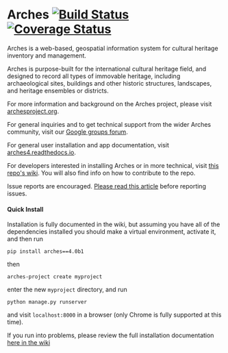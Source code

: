# Arches [![Build Status](https://travis-ci.org/archesproject/arches.svg?branch=master)](https://travis-ci.org/archesproject/arches) [![Coverage Status](https://coveralls.io/repos/github/archesproject/arches/badge.svg?branch=master)](https://coveralls.io/github/archesproject/arches?branch=master)

Arches is a web-based, geospatial information system for cultural heritage inventory and management.

Arches is purpose-built for the international cultural heritage field, and designed to record all types of immovable heritage, including archaeological sites, buildings and other historic structures, landscapes, and heritage ensembles or districts.

For more information and background on the Arches project, please visit [archesproject.org](http://archesproject.org/).

For general inquiries and to get technical support from the wider Arches community, visit our [Google groups forum](https://groups.google.com/forum/#!forum/archesproject).

For general user installation and app documentation, visit [arches4.readthedocs.io](https://arches4.readthedocs.io/en/latest).

For developers interested in installing Arches or in more technical, visit [this repo's wiki](https://github.com/archesproject/arches/wiki). You will also find info on how to contribute to the repo.

Issue reports are encouraged.  [Please read this article](http://polite.technology/reportabug.html) before reporting issues.

#### Quick Install

Installation is fully documented in the wiki, but assuming you have all of the dependencies installed you should make a virtual environment, activate it, and then run

    pip install arches==4.0b1
    
then

    arches-project create myproject
    
enter the new `myproject` directory, and run

    python manage.py runserver
    
and visit `localhost:8000` in a browser (only Chrome is fully supported at this time).

If you run into problems, please review the full installation documentation [here in the wiki](https://github.com/archesproject/arches/wiki/Developer-Installation)

